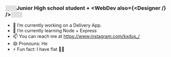 ### ░░░Junior High school student + <WebDev also={<Designer /} />░░░

- 🔭 I’m currently working on a Delivery App.
- 🌱 I’m currently learning Node + Express
- 📫 You can reach me at https://www.instagram.com/kxdus_/
- 😄 Pronouns: He
- ⚡ Fun fact: I have flat 🦶🦶
